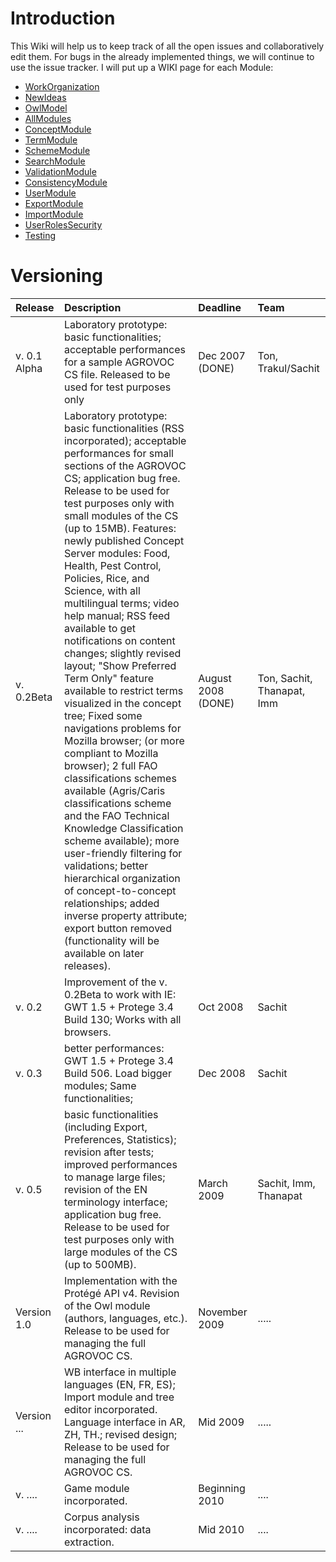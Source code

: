 # Introduction #

This Wiki will help us to keep track of all the open issues and collaboratively edit them. For bugs in the already implemented things, we will continue to use the issue tracker.
I will put up a WIKI page for each Module:

  * [WorkOrganization](WorkOrganization.md)
  * [NewIdeas](NewIdeas.md)
  * [OwlModel](OwlModel.md)
  * [AllModules](AllModules.md)
  * [ConceptModule](ConceptModule.md)
  * [TermModule](TermModule.md)
  * [SchemeModule](SchemeModule.md)
  * [SearchModule](SearchModule.md)
  * [ValidationModule](ValidationModule.md)
  * [ConsistencyModule](ConsistencyModule.md)
  * [UserModule](UserModule.md)
  * [ExportModule](ExportModule.md)
  * [ImportModule](ImportModule.md)
  * [UserRolesSecurity](UserRolesSecurity.md)
  * [Testing](Testing.md)

# Versioning #

| Release | Description | Deadline |  Team |
|:--------|:------------|:---------|:------|
| v. 0.1 Alpha | Laboratory prototype: basic functionalities; acceptable performances for a sample AGROVOC CS file. Released to be used for test purposes only | Dec 2007 (DONE) | Ton, Trakul/Sachit|
| v. 0.2Beta | Laboratory prototype: basic functionalities (RSS incorporated); acceptable performances for small sections of the AGROVOC CS; application bug free. Release to be used for test purposes only with small modules of the CS (up to 15MB). Features: newly published Concept Server modules: Food, Health, Pest Control, Policies, Rice, and Science, with all multilingual terms; video help manual; RSS feed available to get notifications on content changes; slightly revised layout; "Show Preferred Term Only" feature available to restrict terms visualized in the concept tree; Fixed some navigations problems for Mozilla browser;   (or more compliant to Mozilla browser); 2 full FAO classifications schemes available (Agris/Caris classifications scheme and the FAO Technical Knowledge Classification scheme available); more user-friendly filtering for validations; better hierarchical organization of concept-to-concept relationships; added inverse property attribute; export button removed (functionality will be available on later releases).| August 2008 (DONE)| Ton, Sachit, Thanapat, Imm|
| v. 0.2  | Improvement of the v. 0.2Beta to work with IE: GWT 1.5 + Protege 3.4 Build 130; Works with all browsers.| Oct 2008 | Sachit|
| v. 0.3  | better performances: GWT 1.5 + Protege 3.4 Build 506. Load bigger modules; Same functionalities; | Dec 2008 | Sachit|
| v. 0.5  | basic functionalities (including Export, Preferences, Statistics); revision after tests; improved performances to manage large files; revision of the EN terminology interface; application bug free. Release to be used for test purposes only with large modules of the CS (up to 500MB). | March 2009 | Sachit, Imm, Thanapat|
| Version 1.0 | Implementation with the Protégé API v4. Revision of the Owl module (authors, languages, etc.). Release to be used for managing the full AGROVOC CS. | November 2009 | ..... |
| Version ... | WB interface in multiple languages (EN, FR, ES); Import module and tree editor incorporated. Language interface in AR, ZH, TH.; revised design; Release to be used for managing the full AGROVOC CS. | Mid 2009 | ..... |
| v. .... | Game module incorporated. | Beginning 2010 |  .... |
| v. .... | Corpus analysis incorporated: data extraction. | Mid 2010 | ....  |